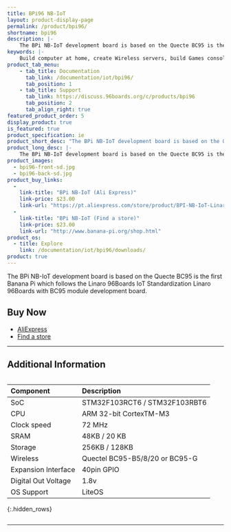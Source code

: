 ```yaml
---
title: BPi96 NB-IoT
layout: product-display-page
permalink: /product/bpi96/
shortname: bpi96
description: |-
    The BPi NB-IoT development board is based on the Quecte BC95 is the first Banana Pi which follows the Linaro 96Boards IoT Standardization Linaro 96Boards with BC95 module development board.
keywords: |-
    Build computer at home, create Wireless servers, build Games consoles, make Music sounds products, create HD video showcases hardware, build Audio Systems from scratch, Android hardware Applications board, Raspberry Pi Scratch game demos
product_tab_menu:
    - tab_title: Documentation
      tab_link: /documentation/iot/bpi96/
      tab_position: 1
    - tab_title: Support
      tab_link: https://discuss.96boards.org/c/products/bpi96
      tab_position: 2
      tab_align_right: true
featured_product_order: 5
display_product: true
is_featured: true
product_specification: ie
product_short_desc: "The BPi NB-IoT development board is based on the Quecte BC95 is the first Banana Pi which follows the Linaro 96Boards IoT Standardization Linaro 96Boards with BC95 module development board."
product_long_desc: |-
    The BPi NB-IoT development board is based on the Quecte BC95 is the first Banana Pi which follows the Linaro 96Boards IoT Standardization Linaro 96Boards with BC95 module development board.
product_images:
  - bpi96-front-sd.jpg
  - bpi96-back-sd.jpg
product_buy_links:
  -
    link-title: "BPi NB-IoT (Ali Express)"
    link-price: $23.00
    link-url: "https://pt.aliexpress.com/store/product/BPI-NB-IoT-Linaro-96Boards-with-Quecte-BC95-module-developent-board/302756_32849214414.html?spm=2114.12010612.0.0.5c76d209TDr2v8"
  -
    link-title: "BPi NB-IoT (Find a store)"
    link-price: $23.00
    link-url: "http://www.banana-pi.org/shop.html"
product_os:
  - title: Explore
    link: /documentation/iot/bpi96/downloads/
product: true
---
```

The BPi NB-IoT development board is based on the Quecte BC95 is the first Banana Pi which follows the Linaro 96Boards IoT Standardization Linaro 96Boards with BC95 module development board.

## Buy Now

- [AliExpress](https://pt.aliexpress.com/store/product/BPI-NB-IoT-Linaro-96Boards-with-Quecte-BC95-module-developent-board/302756_32849214414.html?spm=2114.12010612.0.0.5c76d209TDr2v8)
- [Find a store](http://www.banana-pi.org/shop.html)

***

## Additional Information
<div style="overflow-x:scroll;" markdown="1">

|   Component          |   Description                   |
|:---------------------|:--------------------------------|
|  SoC                 | STM32F103RCT6 / STM32F103RBT6   |
|  CPU                 | ARM 32-bit CortexTM-M3          |
|  Clock speed         | 72 MHz                          |
|  SRAM                | 48KB / 20 KB                    |
|  Storage             | 256KB / 128KB                   |
|  Wireless            | Quectel BC95-B5/8/20 or BC95-G  |
|  Expansion Interface | 40pin GPIO                      |
|  Digital Out Voltage | 1.8v                            |
|  OS Support          | LiteOS                          |
{:.hidden_rows}

</div>

***
